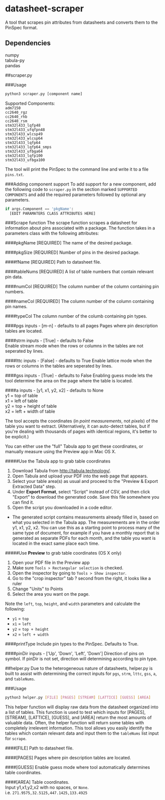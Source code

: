 # datasheet-scraper
A tool that scrapes pin attributes from datasheets and converts them to the PinSpec format.

## Dependencies
numpy  
tabula-py  
pandas  

##scraper.py

###Usage

```bash
python3 scraper.py [component name]
```

Supported Components:  
  `adm7150`  
  `cc2640_rgz`  
  `cc2640_rhb`  
  `cc2640_rsm`  
  `stm32l433_lqfp48`  
  `stm32l433_ufqfpn48`  
  `stm32l433_wlcsp49`  
  `stm32l433_wlcsp64`  
  `stm32l433_lqfp64`  
  `stm32l433_lqfp64_smps`  
  `stm32l433_ufbga64`  
  `stm32l433_lqfp100`  
  `stm32l433_ufbga100`  

The tool will print the PinSpec to the command line and write it to a file `pins.txt`.

###Adding component support
To add support for a new component, add the following code to `scraper.py` in the section marked `SUPPORTED COMPONENTS` and add the required parameters followed by optional any parameters. 


```python
if args.Component == 'pkgName':
  [EDIT PARAMATERS CLASS ATTRIBUTES HERE]
```

###Scrape function
The scrape function scrapes a datasheet for information about pins associated with a package. The function takes in a parameters class with the following attributes: 

####pkgName [REQUIRED]
The name of the desired package.

####pkgSize [REQUIRED]
Number of pins in the desired package.

####fName [REQUIRED]
Path to datasheet file.

####tableNums [REQUIRED]
A list of table numbers that contain relevant pin data.

####numCol [REQUIRED]
The column number of the column containing pin numbers.

####nameCol [REQUIRED]
The column number of the column containing pin names.

####typeCol
The column number of the columb containing pin types.

####pgs
inputs - [m-n] - defaults to all pages
Pages where pin description tables are located.

####strm 
inputs - [True] - defaults to False  
Enable stream mode when the rows or columns in the tables are not seperated by lines. 

####lttc
inputs - [False] - defaults to True 
Enable lattice mode when the rows or columns in the tables are seperated by lines.

####gss
inputs - [True] - defaults to False 
Enabling guess mode lets the tool determine the area on the page where the table is located.

####a
inputs - [y1, x1, y2, x2] - defaults to None   
y1 = top of table  
x1 = left of table  
y2 = top + height of table  
x2 = left + width of table  

The tool accepts the coordinates (in *point measurements*, not *pixels*) of the table you want to extract. (Alternatively, it can auto-detect tables, but if you're dealing with thousands of pages with identical regions, it's better to be explicit.)

You can either use the "full" Tabula app to get these coordinates, or manually measure using the Preview app in Mac OS X.

#####Use the Tabula app to grab table coordinates

1. Download Tabula from http://tabula.technology/.
2. Open Tabula and upload your PDF into the web page that appears.
3. Select your table area(s) as usual and proceed to the "Preview & Export Extracted Data" step.
4. Under **Export Format**, select "Script" instead of CSV, and then click "Export" to download the generated code. Save this file somewhere you can find it.
5. Open the script you downloaded in a code editor.
  * The generated script contains measurements already filled in, based on what you selected in the Tabula app. The measurements are in the order y1, x1, y2, x2. You can use this as a starting point to process many of the same type of document, for example if you have a monthly report that is generated as separate PDFs for each month, and the table you want is located in the exact same place each time.

#####Use **Preview**  to grab table coordinates (OS X only)

1. Open your PDF file in the Preview app
2. Make sure `Tools > Rectangular selection` is checked.
3. Open the inspector by going to `Tools > Show inspector`.
4. Go to the "crop inspector" tab ? second from the right, it looks like a ruler
5. Change "Units" to Points
6. Select the area you want on the page.

Note the `left`, `top`, `height`, and `width` parameters and calculate the following:

* `y1` = `top`
* `x1` = `left`
* `y2` = `top + height`
* `x2` =  `left + width`

####printType 
Include pin types to the PinSpec. Defaults to True.

####pinDir
inputs - ['Up', 'Down', 'Left', 'Down']
Direction of pins on symbol. If pinDir is not set, direction will determining according to pin type.

##helper.py
Due to the heterogeneous nature of datasheets, helper.py is built to assist with determining the correct inputs for `pgs`, `strm`, `lttc`, `gss`, `a`, and `tableNums`.  

###Usage

```bash
python3 helper.py [FILE] [PAGES] [STREAM] [LATTICE] [GUESS] [AREA] 
```

This helper function will display raw data from the datasheet organized into a list of tables. This function is used to test which inputs for [PAGES], [STREAM], [LATTICE], [GUESS], and [AREA] return the most amounts of valuable data. Often, the helper function will return some tables with completely irrelevent information. This tool allows you easily identify the tables which contain relevant data and input them to the `tableNums` list input for `scrape`.

####[FILE]
Path to datasheet file.

####[PAGES]
Pages where pin description tables are located.

####[GUESS]
Enable guess mode where tool automatically determines table coordinates.

####[AREA]
Table coordinates.  
Input y1,x1,y2,x2 with no spaces, or `None`.  
i.e. `271.9575,32.5125,447.1425,133.4925`

